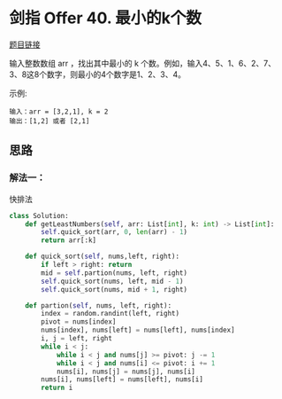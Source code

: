 # 剑指 Offer 40. 最小的k个数

[题目链接](https://leetcode-cn.com/problems/zui-xiao-de-kge-shu-lcof/)

输入整数数组 arr ，找出其中最小的 k 个数。例如，输入4、5、1、6、2、7、3、8这8个数字，则最小的4个数字是1、2、3、4。

示例:
```
输入：arr = [3,2,1], k = 2
输出：[1,2] 或者 [2,1]
```

## 思路

### 解法一：

快排法


```python
class Solution:
    def getLeastNumbers(self, arr: List[int], k: int) -> List[int]:
        self.quick_sort(arr, 0, len(arr) - 1)
        return arr[:k]

    def quick_sort(self, nums,left, right):
        if left > right: return
        mid = self.partion(nums, left, right)
        self.quick_sort(nums, left, mid - 1)
        self.quick_sort(nums, mid + 1, right)

    def partion(self, nums, left, right):
        index = random.randint(left, right)
        pivot = nums[index]
        nums[index], nums[left] = nums[left], nums[index]
        i, j = left, right
        while i < j:
            while i < j and nums[j] >= pivot: j -= 1
            while i < j and nums[i] <= pivot: i += 1
            nums[i], nums[j] = nums[j], nums[i]
        nums[i], nums[left] = nums[left], nums[i]
        return i
```

